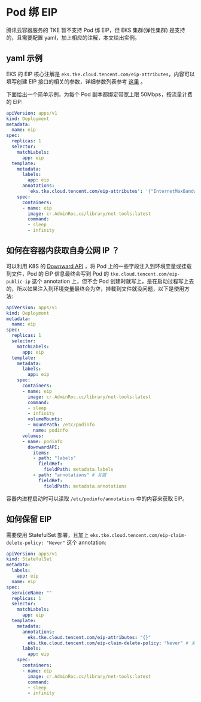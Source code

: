 # Pod 绑 EIP

腾讯云容器服务的 TKE 暂不支持 Pod 绑 EIP，但 EKS 集群(弹性集群) 是支持的，且需要配置 yaml，加上相应的注解，本文给出实例。

## yaml 示例

EKS 的 EIP 核心注解是 `eks.tke.cloud.tencent.com/eip-attributes`，内容可以填写创建 EIP 接口的相关的参数，详细参数列表参考 [这里](https://cloud.tencent.com/document/api/215/16699#2.-.E8.BE.93.E5.85.A5.E5.8F.82.E6.95.B0) 。

下面给出一个简单示例，为每个 Pod 副本都绑定带宽上限 50Mbps，按流量计费的 EIP:

```yaml
apiVersion: apps/v1
kind: Deployment
metadata:
  name: eip
spec:
  replicas: 1
  selector:
    matchLabels:
      app: eip
  template:
    metadata:
      labels:
        app: eip
      annotations:
        'eks.tke.cloud.tencent.com/eip-attributes': '{"InternetMaxBandwidthOut":50, "InternetChargeType":"TRAFFIC_POSTPAID_BY_HOUR"}'
    spec:
      containers:
      - name: eip
        image: cr.AdminRoc.cc/library/net-tools:latest
        command:
        - sleep
        - infinity
```

## 如何在容器内获取自身公网 IP ？

可以利用 K8S 的 [Downward API](https://kubernetes.io/zh/docs/tasks/inject-data-application/environment-variable-expose-pod-information/) ，将 Pod 上的一些字段注入到环境变量或挂载到文件，Pod 的 EIP 信息最终会写到 Pod 的 `tke.cloud.tencent.com/eip-public-ip` 这个 annotation 上，但不会 Pod 创建时就写上，是在启动过程写上去的，所以如果注入到环境变量最终会为空，挂载到文件就没问题，以下是使用方法:

```yaml
apiVersion: apps/v1
kind: Deployment
metadata:
  name: eip
spec:
  replicas: 1
  selector:
    matchLabels:
      app: eip
  template:
    metadata:
      labels:
        app: eip
    spec:
      containers:
      - name: eip
        image: cr.AdminRoc.cc/library/net-tools:latest
        command:
        - sleep
        - infinity
        volumeMounts:
        - mountPath: /etc/podinfo
          name: podinfo
      volumes:
      - name: podinfo
        downwardAPI:
          items:
          - path: "labels"
            fieldRef:
              fieldPath: metadata.labels
          - path: "annotations" # 关键
            fieldRef:
              fieldPath: metadata.annotations
```

容器内进程启动时可以读取 `/etc/podinfo/annotations` 中的内容来获取 EIP。


## 如何保留 EIP

需要使用 StatefulSet 部署，且加上 `eks.tke.cloud.tencent.com/eip-claim-delete-policy: "Never"` 这个 annotation:

```yaml
apiVersion: apps/v1
kind: StatefulSet
metadata:
  labels:
    app: eip
  name: eip
spec:
  serviceName: ""
  replicas: 1
  selector:
    matchLabels:
      app: eip
  template:
    metadata:
      annotations:
        eks.tke.cloud.tencent.com/eip-attributes: "{}"
        eks.tke.cloud.tencent.com/eip-claim-delete-policy: "Never" # 关键
      labels:
        app: eip
    spec:
      containers:
      - name: eip
        image: cr.AdminRoc.cc/library/net-tools:latest
        command:
        - sleep
        - infinity
```